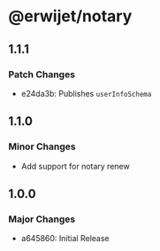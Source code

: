 # @erwijet/notary

## 1.1.1

### Patch Changes

-   e24da3b: Publishes `userInfoSchema`

## 1.1.0

### Minor Changes

-   Add support for notary renew

## 1.0.0

### Major Changes

-   a645860: Initial Release
